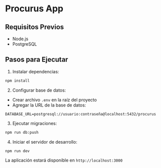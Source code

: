 # Procurus App

## Requisitos Previos
- Node.js
- PostgreSQL

## Pasos para Ejecutar

1. Instalar dependencias:
```bash
npm install
```

2. Configurar base de datos:
- Crear archivo `.env` en la raíz del proyecto
- Agregar la URL de la base de datos:
```
DATABASE_URL=postgresql://usuario:contraseña@localhost:5432/procurus
```

3. Ejecutar migraciones:
```bash
npm run db:push
```

4. Iniciar el servidor de desarrollo:
```bash
npm run dev
```

La aplicación estará disponible en `http://localhost:3000` 